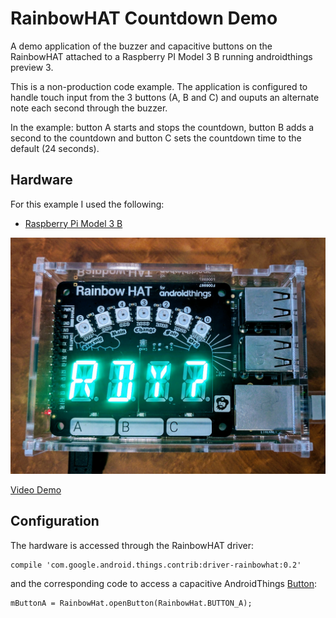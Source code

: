 # RainbowHAT Countdown Demo
A demo application of the buzzer and capacitive buttons on the RainbowHAT attached to a Raspberry PI Model 3 B running androidthings preview 3.

This is a non-production code example. The application is configured to handle touch input from the 3 buttons (A, B and C) and ouputs an alternate note each second through the buzzer.

In the example: button A starts and stops the countdown, button B adds a second to the countdown and button C sets the countdown time to the default (24 seconds).

## Hardware
For this example I used the following:
 - [Raspberry Pi Model 3 B](https://www.raspberrypi.org/products/raspberry-pi-3-model-b/)

![hardware](https://github.com/juliusspencer/ATCountdown2/blob/master/doc_resources/atcountdown.jpg)

[Video Demo](https://www.youtube.com/watch?v=es7VLtsnFI4)

## Configuration
The hardware is accessed through the RainbowHAT driver:

	compile 'com.google.android.things.contrib:driver-rainbowhat:0.2'

and the corresponding code to access a capacitive AndroidThings [Button](https://github.com/androidthings/contrib-drivers/blob/master/button/src/main/java/com/google/android/things/contrib/driver/button/Button.java):

	mButtonA = RainbowHat.openButton(RainbowHat.BUTTON_A);
